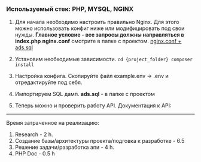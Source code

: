 ### Используемый стек: PHP, MYSQL, NGINX

1. Для начала необходимо настроить правильно Nginx. Для этого можно использовать конфиг ниже или модифицировать под свои нужды.
**Главное условие - все запросы должны направляться в index.php**  **nginx.conf** смотрите в папке с проектом. [nginx.conf + ads.sql](https://github.com/haveacess/vc_ads/commit/d3d496f5abf35f12a6e8bf56ecb5b3ab8dfef11a)

2. Установим необходимые зависимости.
`cd {project_folder}
composer install
`

3. Настройка конфига. Скопируйте файл example.env -> .env и отредактируйте под себя.

4. Импортируем SQL дамп. **ads.sql** - в папке с проектом

5. Теперь можно и проверить работу API. Документация к API: <link>
---------
Время затраченное на реализацию:

1. Research - 2 h.
2. Создание базы/архитектуры проекта/подговка к разработке - 6.5
3. Решение задачи/разработка апи - 4 h.
4. PHP Doc - 0.5 h
